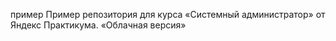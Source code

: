 пример
Пример репозитория для курса «Системный администратор» от Яндекс Практикума.
«Облачная версия»
